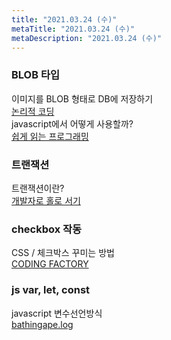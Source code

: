 ```yaml
---
title: "2021.03.24 (수)"
metaTitle: "2021.03.24 (수)"
metaDescription: "2021.03.24 (수)"
---
```


### BLOB 타입
이미지를 BLOB 형태로 DB에 저장하기  
[논리적 코딩](https://logical-code.tistory.com/103)  
javascript에서 어떻게 사용할까?  
[쉽게 읽는 프로그래밍](https://m.blog.naver.com/PostView.nhn?blogId=magnking&logNo=220950061851&proxyReferer=https:%2F%2Fwww.google.com%2F)


### 트랜잭션
트랜잭션이란?  
[개발자로 홀로 서기](https://mommoo.tistory.com/62)


### checkbox 작동
CSS / 체크박스 꾸미는 방법  
[CODING FACTORY](https://www.codingfactory.net/10710)


### js var, let, const  
javascript 변수선언방식  
[bathingape.log](https://velog.io/@bathingape/JavaScript-var-let-const-%EC%B0%A8%EC%9D%B4%EC%A0%90)